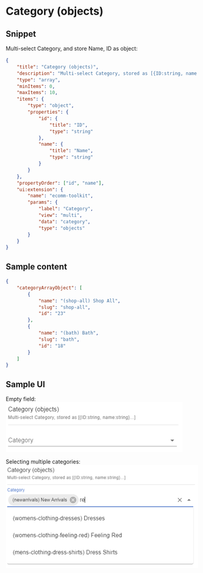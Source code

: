 # Category (objects)

## Snippet

Multi-select Category, and store Name, ID as object:

```json
{
	"title": "Category (objects)",
	"description": "Multi-select Category, stored as [{ID:string, name:string}...]",
	"type": "array",
	"minItems": 0,
	"maxItems": 10,
	"items": {
		"type": "object",
		"properties": {
			"id": {
				"title": "ID",
				"type": "string"
			},
			"name": {
				"title": "Name",
				"type": "string"
			}
		}
	},
	"propertyOrder": ["id", "name"],
	"ui:extension": {
		"name": "ecomm-toolkit",
		"params": {
			"label": "Category",
			"view": "multi",
			"data": "category",
			"type": "objects"
		}
	}
}
```

## Sample content

```json
{
	"categoryArrayObject": [
		{
			"name": "(shop-all) Shop All",
			"slug": "shop-all",
			"id": "23"
		},
		{
			"name": "(bath) Bath",
			"slug": "bath",
			"id": "18"
		}
	]
}
```

## Sample UI

Empty field:
![Sample UI](../../media/category-objects.png)

Selecting multiple categories:
![Sample UI](../../media/category-objects2.png)

